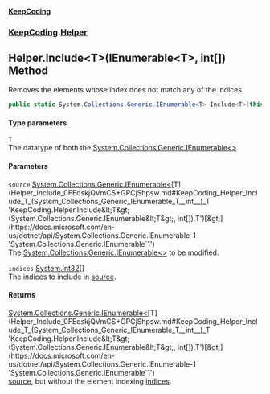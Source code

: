 #### [KeepCoding](index.md 'index')
### [KeepCoding](KeepCoding.md 'KeepCoding').[Helper](Helper.md 'KeepCoding.Helper')
## Helper.Include&lt;T&gt;(IEnumerable&lt;T&gt;, int[]) Method
Removes the elements whose index does not match any of the indices.  
```csharp
public static System.Collections.Generic.IEnumerable<T> Include<T>(this System.Collections.Generic.IEnumerable<T> source, params int[] indices);
```
#### Type parameters
<a name='KeepCoding_Helper_Include_T_(System_Collections_Generic_IEnumerable_T__int__)_T'></a>
`T`  
The datatype of both the [System.Collections.Generic.IEnumerable&lt;&gt;](https://docs.microsoft.com/en-us/dotnet/api/System.Collections.Generic.IEnumerable-1 'System.Collections.Generic.IEnumerable`1').
  
#### Parameters
<a name='KeepCoding_Helper_Include_T_(System_Collections_Generic_IEnumerable_T__int__)_source'></a>
`source` [System.Collections.Generic.IEnumerable&lt;](https://docs.microsoft.com/en-us/dotnet/api/System.Collections.Generic.IEnumerable-1 'System.Collections.Generic.IEnumerable`1')[T](Helper_Include_0FEdskjQVmCS+GPCjShpsw.md#KeepCoding_Helper_Include_T_(System_Collections_Generic_IEnumerable_T__int__)_T 'KeepCoding.Helper.Include&lt;T&gt;(System.Collections.Generic.IEnumerable&lt;T&gt;, int[]).T')[&gt;](https://docs.microsoft.com/en-us/dotnet/api/System.Collections.Generic.IEnumerable-1 'System.Collections.Generic.IEnumerable`1')  
The [System.Collections.Generic.IEnumerable&lt;&gt;](https://docs.microsoft.com/en-us/dotnet/api/System.Collections.Generic.IEnumerable-1 'System.Collections.Generic.IEnumerable`1') to be modified.
  
<a name='KeepCoding_Helper_Include_T_(System_Collections_Generic_IEnumerable_T__int__)_indices'></a>
`indices` [System.Int32](https://docs.microsoft.com/en-us/dotnet/api/System.Int32 'System.Int32')[[]](https://docs.microsoft.com/en-us/dotnet/api/System.Array 'System.Array')  
The indices to include in [source](Helper_Include_0FEdskjQVmCS+GPCjShpsw.md#KeepCoding_Helper_Include_T_(System_Collections_Generic_IEnumerable_T__int__)_source 'KeepCoding.Helper.Include&lt;T&gt;(System.Collections.Generic.IEnumerable&lt;T&gt;, int[]).source').
  
#### Returns
[System.Collections.Generic.IEnumerable&lt;](https://docs.microsoft.com/en-us/dotnet/api/System.Collections.Generic.IEnumerable-1 'System.Collections.Generic.IEnumerable`1')[T](Helper_Include_0FEdskjQVmCS+GPCjShpsw.md#KeepCoding_Helper_Include_T_(System_Collections_Generic_IEnumerable_T__int__)_T 'KeepCoding.Helper.Include&lt;T&gt;(System.Collections.Generic.IEnumerable&lt;T&gt;, int[]).T')[&gt;](https://docs.microsoft.com/en-us/dotnet/api/System.Collections.Generic.IEnumerable-1 'System.Collections.Generic.IEnumerable`1')  
[source](Helper_Include_0FEdskjQVmCS+GPCjShpsw.md#KeepCoding_Helper_Include_T_(System_Collections_Generic_IEnumerable_T__int__)_source 'KeepCoding.Helper.Include&lt;T&gt;(System.Collections.Generic.IEnumerable&lt;T&gt;, int[]).source'), but without the element indexing [indices](Helper_Include_0FEdskjQVmCS+GPCjShpsw.md#KeepCoding_Helper_Include_T_(System_Collections_Generic_IEnumerable_T__int__)_indices 'KeepCoding.Helper.Include&lt;T&gt;(System.Collections.Generic.IEnumerable&lt;T&gt;, int[]).indices').
